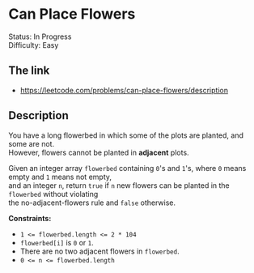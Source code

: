 # Can Place Flowers

Status: In Progress \
Difficulty: Easy

## The link
- https://leetcode.com/problems/can-place-flowers/description

## Description
You have a long flowerbed in which some of the plots are planted, and some are not. \
However, flowers cannot be planted in **adjacent** plots.

Given an integer array `flowerbed` containing `0`'s and `1`'s, where `0` means empty and `1` means not empty, \
and an integer `n`, return `true` if `n` new flowers can be planted in the `flowerbed` without violating \
the no-adjacent-flowers rule and `false` otherwise.

**Constraints:**
- `1 <= flowerbed.length <= 2 * 104`
- `flowerbed[i]` is `0` or `1`.
- There are no two adjacent flowers in `flowerbed`.
- `0 <= n <= flowerbed.length`
